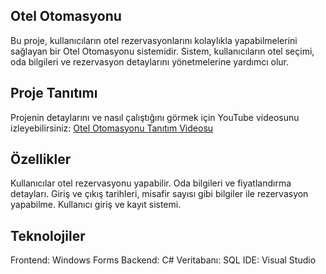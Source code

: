 ## Otel Otomasyonu
Bu proje, kullanıcıların otel rezervasyonlarını kolaylıkla yapabilmelerini sağlayan bir Otel Otomasyonu sistemidir. Sistem, kullanıcıların otel seçimi, oda bilgileri ve rezervasyon detaylarını yönetmelerine yardımcı olur.

## Proje Tanıtımı
Projenin detaylarını ve nasıl çalıştığını görmek için YouTube videosunu izleyebilirsiniz:
[Otel Otomasyonu Tanıtım Videosu](https://www.youtube.com/watch?v=theSimiY8Nw&t=17s)

## Özellikler
Kullanıcılar otel rezervasyonu yapabilir.
Oda bilgileri ve fiyatlandırma detayları.
Giriş ve çıkış tarihleri, misafir sayısı gibi bilgiler ile rezervasyon yapabilme.
Kullanıcı giriş ve kayıt sistemi.

## Teknolojiler
Frontend: Windows Forms
Backend: C#
Veritabanı: SQL
IDE: Visual Studio

